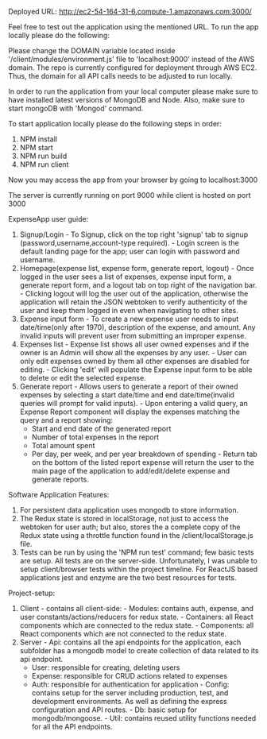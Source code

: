 Deployed URL: http://ec2-54-164-31-6.compute-1.amazonaws.com:3000/

Feel free to test out the application using the mentioned URL.  To run the app locally please do the following:

Please change the DOMAIN variable located inside '/client/modules/environment.js' file to 'localhost:9000' instead of the AWS domain.  The repo is currently configured for deployment through AWS EC2.  Thus, the domain for all API calls needs to be adjusted to run locally.  


In order to run the application from your local computer please make sure to have installed latest versions of MongoDB and Node.  Also, make sure to start mongoDB with 'Mongod' command.

To start application locally please do the following steps in order:
  1. NPM install
  2. NPM start
  3. NPM run build
  4. NPM run client


Now you may access the app from your browser by going to localhost:3000

The server is currently running on port 9000 while client is hosted on port 3000

ExpenseApp user guide:
  1. Signup/Login
    - To Signup, click on the top right 'signup' tab to signup (password,username,account-type required).
    - Login screen is the default landing page for the app; user can login with password and username.
  2. Homepage(expense list, expense form, generate report, logout)
    - Once logged in the user sees a list of expenses, expense input form, a generate report form, and a logout tab on top right of the navigation bar.
    - Clicking logout will log the user out of the application, otherwise the application will retain the JSON webtoken to verify authenticity of the user and keep them logged in even when navigating to other sites.
  3. Expense input form
    - To create a new expense user needs to input date/time(only after 1970), description of the expense, and amount.  Any invalid inputs will prevent user from submitting an improper expense.
  4. Expenses list
    - Expense list shows all user owned expenses and if the owner is an Admin will show all the expenses by any user.
    - User can only edit expenses owned by them all other expenses are disabled for editing.
    - Clicking 'edit' will populate the Expense input form to be able to delete or edit the selected expense.
  5. Generate report
    - Allows users to generate a report of their owned expenses by selecting a start date/time and end date/time(invalid queries will prompt for valid inputs).
    - Upon entering a valid query, an Expense Report component will display the expenses matching the query and a report showing:
      - Start and end date of the generated report
      - Number of total expenses in the report
      - Total amount spent
      - Per day, per week, and per year breakdown of spending
    - Return tab on the bottom of the listed report expense will return the user to the main page of the application to add/edit/delete expense and generate reports.


Software Application Features:
  1. For persistent data application uses mongodb to store information.
  2. The Redux state is stored in localStorage, not just to access the webtoken for user auth; but also, stores the a complete copy of the Redux state using a throttle function found in the /client/localStorage.js file.
  3. Tests can be run by using the 'NPM run test' command; few basic tests are setup.  All tests are on the server-side.  Unfortunately, I was unable to setup client/browser tests within the project timeline.  For ReactJS based applications jest and enzyme are the two best resources for tests.

Project-setup:
  1. Client - contains all client-side:
    - Modules: contains auth, expense, and user constants/actions/reducers for redux state.
    - Containers: all React components which are connected to the redux state.
    - Components: all React components which are not connected to the redux state.
  2. Server
    - Api: contains all the api endpoints for the application, each subfolder has a mongodb model to create collection of data related to its api endpoint.
      - User: responsible for creating, deleting users
      - Expense: responsible for CRUD actions related to expenses
      - Auth: responsible for authentication for application
    - Config: contains setup for the server including production, test, and development environments.  As well as defining the express configuration and API routes.
    - Db: basic setup for mongodb/mongoose.
    - Util: contains reused utility functions needed for all the API endpoints.
